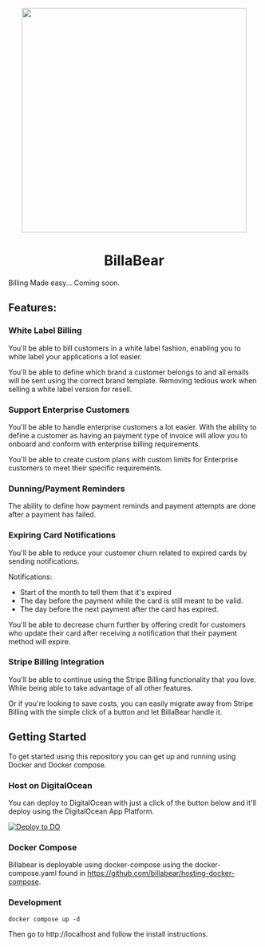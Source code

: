 <p align="center">
  <img width="450px" src="https://ha-static-data.s3.eu-central-1.amazonaws.com/github-readme-logo.png">
</p>

<p align="center">
  <h1 style="text-align: center">BillaBear</h1>
</p>

Billing Made easy... Coming soon.

## Features:

### White Label Billing

You'll be able to bill customers in a white label fashion, enabling you to white label your applications a lot easier.

You'll be able to define which brand a customer belongs to and all emails will be sent using the correct brand template. Removing tedious work when selling a white label version for resell.

### Support Enterprise Customers 

You'll be able to handle enterprise customers a lot easier. With the ability to define a customer as having an payment type of invoice will allow you to onboard and conform with enterprise billing requirements.

You'll be able to create custom plans with custom limits for Enterprise customers to meet their specific requirements.

### Dunning/Payment Reminders

The ability to define how payment reminds and payment attempts are done after a payment has failed.

### Expiring Card Notifications

You'll be able to reduce your customer churn related to expired cards by sending notifications.

Notifications:

* Start of the month to tell them that it's expired
* The day before the payment while the card is still meant to be valid.
* The day before the next payment after the card has expired.

You'll be able to decrease churn further by offering credit for customers who update their card after receiving a notification that their payment method will expire.

### Stripe Billing Integration

You'll be able to continue using the Stripe Billing functionality that you love. While being able to take advantage of all other features.

Or if you're looking to save costs, you can easily migrate away from Stripe Billing with the simple click of a button and let BillaBear handle it.

## Getting Started

To get started using this repository you can get up and running using Docker and Docker compose.

### Host on DigitalOcean

You can deploy to DigitalOcean with just a click of the button below and it'll deploy using the DigitalOcean App Platform.

[![Deploy to DO](https://www.deploytodo.com/do-btn-blue.svg)](https://cloud.digitalocean.com/apps/new?repo=https://github.com/billabear/billabear/tree/main)

### Docker Compose

Billabear is deployable using docker-compose using the docker-compose.yaml found in https://github.com/billabear/hosting-docker-compose.

### Development

```
docker compose up -d
```

Then go to http://localhost and follow the install instructions.